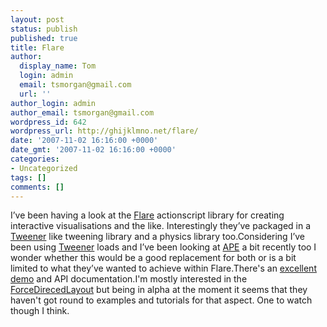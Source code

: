 ```yaml
---
layout: post
status: publish
published: true
title: Flare
author:
  display_name: Tom
  login: admin
  email: tsmorgan@gmail.com
  url: ''
author_login: admin
author_email: tsmorgan@gmail.com
wordpress_id: 642
wordpress_url: http://ghijklmno.net/flare/
date: '2007-11-02 16:16:00 +0000'
date_gmt: '2007-11-02 16:16:00 +0000'
categories:
- Uncategorized
tags: []
comments: []
---
```

<!-- more -->

<p>I&#8217;ve been having a look at the <a href="http://flare.prefuse.org/">Flare</a> actionscript library for creating interactive visualisations and the like. Interestingly they&#8217;ve packaged in a <a href="http://osflash.org/tweener">Tweener</a> like tweening library and a physics library too.Considering I&#8217;ve been using <a href="http://osflash.org/tweener">Tweener</a> loads and I&#8217;ve been looking at <a href="http://www.cove.org/ape/">APE</a> a bit recently too I wonder whether this would be a good replacement for both or is a bit limited to what they&#8217;ve wanted to achieve within Flare.There's an <a href="http://flare.prefuse.org/demo/">excellent demo</a> and API documentation.I'm mostly interested in the <a href="http://flare.prefuse.org/doc/api/flare/vis/operator/layout/ForceDirectedLayout.html">ForceDirecedLayout</a> but being in alpha at the moment it seems that they haven't got round to examples and tutorials for that aspect. One to watch though I think.</p>

